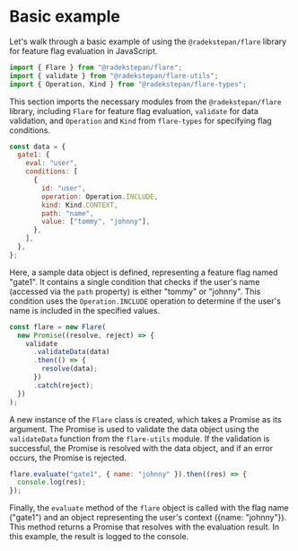 # Basic example

Let's walk through a basic example of using the `@radekstepan/flare` library for feature flag evaluation in JavaScript.

```js
import { Flare } from "@radekstepan/flare";
import { validate } from "@radekstepan/flare-utils";
import { Operation, Kind } from "@radekstepan/flare-types";
```

This section imports the necessary modules from the `@radekstepan/flare` library, including `Flare` for feature flag evaluation, `validate` for data validation, and `Operation` and `Kind` from `flare-types` for specifying flag conditions.

```js
const data = {
  gate1: {
    eval: "user",
    conditions: [
      {
        id: "user",
        operation: Operation.INCLUDE,
        kind: Kind.CONTEXT,
        path: "name",
        value: ["tommy", "johnny"],
      },
    ],
  },
};
```

Here, a sample data object is defined, representing a feature flag named "gate1". It contains a single condition that checks if the user's name (accessed via the `path` property) is either "tommy" or "johnny". This condition uses the `Operation.INCLUDE` operation to determine if the user's name is included in the specified values.

```js
const flare = new Flare(
  new Promise((resolve, reject) => {
    validate
      .validateData(data)
      .then(() => {
        resolve(data);
      })
      .catch(reject);
  })
);
```

A new instance of the `Flare` class is created, which takes a Promise as its argument. The Promise is used to validate the data object using the `validateData` function from the `flare-utils` module. If the validation is successful, the Promise is resolved with the data object, and if an error occurs, the Promise is rejected.

```js
flare.evaluate("gate1", { name: "johnny" }).then((res) => {
  console.log(res);
});
```

Finally, the `evaluate` method of the `flare` object is called with the flag name ("gate1") and an object representing the user's context ({name: "johnny"}). This method returns a Promise that resolves with the evaluation result. In this example, the result is logged to the console.
